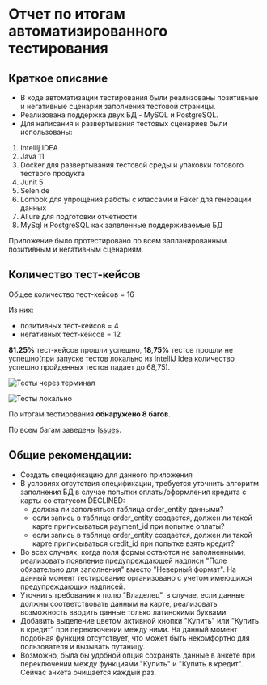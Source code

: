 # Отчет по итогам автоматизированного тестирования 

## Краткое описание
* В ходе автоматизации тестирования были реализованы позитивные и негативные сценарии заполнения тестовой страницы.
* Реализована поддержка двух БД - MySQL и PostgreSQL.
* Для написания и развертывания тестовых сценариев были использованы:
 1. Intellij IDEA 
 1. Java 11
 1. Docker для развертывания тестовой среды и упаковки готового тествого продукта
 1. Junit 5
 1. Selenide
 1. Lombok для упрощения работы с классами и Faker для генерации данных
 1. Allure  для подготовки отчетности
 1. MySql и PostgreSQL как заявленные поддерживаемые БД

Приложение было протестировано по всем запланированным позитивным и негативным сценариям. 

## Количество тест-кейсов
Общее количество тест-кейсов = 16

Из них:
* позитивных тест-кейсов = 4 
* негативных тест-кейсов = 12 

**81.25%** тест-кейсов прошли успешно, **18,75%** тестов прошли не успешно(при запуске тестов локально из IntelliJ Idea количество успешно пройденных тестов падает до 68,75). 

![Тесты через терминал](https://github.com/ggamarin/Diplom/blob/master/docs/screenshots/%D0%90%D0%BD%D0%BD%D0%BE%D1%82%D0%B0%D1%86%D0%B8%D1%8F%202020-06-21%20184228.png)


![Тесты локально](https://github.com/ggamarin/Diplom/blob/master/docs/screenshots/%D0%90%D0%BD%D0%BD%D0%BE%D1%82%D0%B0%D1%86%D0%B8%D1%8F%202020-06-21%20185932.png)

По итогам тестирования **обнаружено 8 багов**. 

По всем багам заведены [Issues](https://github.com/ggamarin/Diplom/issues).

## Общие рекомендации:

* Создать спецификацию для данного приложения
* В условиях отсутствия спецификации, требуется уточнить алгоритм заполнения БД в случае попытки оплаты/оформления кредита с карты со статусом DECLINED:
    * должна ли заполняться таблица order_entity данными? 
    * если запись в таблице order_entity создается, должен ли такой карте приписываться payment_id при попытке оплаты?
    * если запись в таблице order_entity создается, должен ли такой карте приписываться credit_id при попытке взять кредит?    
* Во всех случаях, когда поля формы остаются не заполненными, реализовать появление предупреждающей надписи "Поле обязательно для заполнения" вместо "Неверный формат". На данный момент тестирование организовано с учетом имеющихся предупреждающих надписей.
* Уточнить требования к полю "Владелец", в случае, если данные должны соответствовать данным на карте, реализовать возможность вводить данные только латинскими буквами
* Добавить выделение цветом активной кнопки "Купить" или "Купить в кредит" при переключении между ними. На данный момент подобная функция отсутствует, что может быть некомфортно для пользователя и вызывать путаницу.
* Возможно, была бы удобной опция сохранять данные в анкете при переключении между функциями "Купить" и "Купить в кредит". Сейчас анкета очищается каждый раз. 
